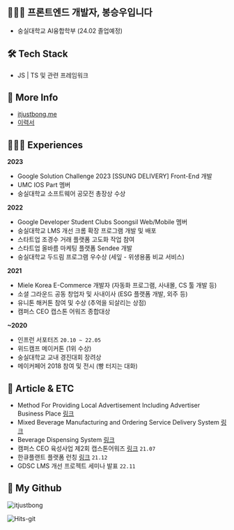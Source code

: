 ## 🧑🏻‍💻  프론트엔드 개발자, 봉승우입니다
- 숭실대학교 AI융합학부 (24.02 졸업예정)

## 🛠  Tech Stack
- JS | TS 및 관련 프레임워크

## 🎁 More Info
- [itjustbong.me](https://itjustbong.me) <br />
- [이력서](https://itjustbong.me/resume)

## 🙋🏻‍♂️ Experiences

<b>2023</b>
- Google Solution Challenge 2023 [SSUNG DELIVERY] Front-End 개발
- UMC IOS Part 멤버
- 숭실대학교 소프트웨어 공모전 총장상 수상

<b>2022</b>
- Google Developer Student Clubs Soongsil Web/Mobile 멤버
- 숭실대학교 LMS 개선 크롬 확장 프로그램 개발 및 배포
- 스타트업 조경수 거래 플랫폼 고도화 작업 참여
- 스타트업 올바름 마케팅 플랫폼 Sendee 개발
- 숭실대학교 두드림 프로그램 우수상 (세잎 - 위생용품 비교 서비스)

<b>2021</b>
- Miele Korea E-Commerce 개발자 (자동화 프로그램, 사내몰, CS 툴 개발 등)
- 소셜 그라운드 공동 창업자 및 사내이사 (ESG 플랫폼 개발, 외주 등)
- 유니톤 해커톤 참여 및 수상 (추억을 되살리는 상점)
- 캠퍼스 CEO 캡스톤 어워즈 종합대상

<b>~2020</b>
- 인프런 서포터즈 `20.10 ~ 22.05`
- 위드캠프 메이커톤 (1위 수상)
- 숭실대학교 교내 경진대회 장려상  
- 메이커페어 2018 참여 및 전시 (빵 터지는 대화)

## 📝 Article & ETC
- Method For Providing Local Advertisement Including Advertiser Business Place [링크](http://kpat.kipris.or.kr/kpat/biblioa.do?method=biblioFrame&start=biblio&searchFg=N&KeyWord=1020210120973&applno=1020210120973&Gubun=1&sCurrPage=1&searchFg=N&expression=1020210120973&openPageId=View01&isMyConcern=N&isMyFolder=N&config=/main/sharePage_KR.jsp,%20className=jeus_jspwork._main._700_sharePage_5fKR_5fjsp,%20jspUri=%27/main/sharePage_KR.jsp)
- Mixed Beverage Manufacturing and Ordering Service Delivery System [링크](http://kpat.kipris.or.kr/kpat/biblioa.do?method=biblioFrame&start=biblio&searchFg=N&KeyWord=1020200034229&applno=1020200034229&Gubun=1&sCurrPage=1&searchFg=N&expression=1020200034229&openPageId=View01&isMyConcern=N&isMyFolder=N&config=/main/sharePage_KR.jsp,%20className=jeus_jspwork._main._700_sharePage_5fKR_5fjsp,%20jspUri=%27/main/sharePage_KR.jsp)
- Beverage Dispensing System [링크](http://kpat.kipris.or.kr/kpat/biblioa.do?method=biblioFrame&start=biblio&searchFg=N&KeyWord=1020190116920&applno=1020190116920&Gubun=1&sCurrPage=1&searchFg=N&expression=1020190116920&openPageId=View01&isMyConcern=N&isMyFolder=N&config=/main/sharePage_KR.jsp,%20className=jeus_jspwork._main._700_sharePage_5fKR_5fjsp,%20jspUri=%27/main/sharePage_KR.jsp)
- 캠퍼스 CEO 육성사업 제2회 캡스톤어워즈 [링크](https://scatch.ssu.ac.kr/%EB%89%B4%EC%8A%A4%EC%84%BC%ED%84%B0/%EC%A3%BC%EC%9A%94%EB%89%B4%EC%8A%A4/page/2/?slug=2021%EB%85%84-%EC%BA%A0%ED%8D%BC%EC%8A%A4-ceo-%EC%9C%A1%EC%84%B1%EC%82%AC%EC%97%85-%EC%A0%9C2%ED%9A%8C-%EC%BA%A1%EC%8A%A4%ED%86%A4%EC%96%B4%EC%9B%8C%EC%A6%88-%EC%8B%9C%EC%83%81%EC%8B%9D-%EC%97%B4&f&keyword) `21.07`
- 한큐플랜트 플랫폼 런칭 [링크](http://m.segyebiz.com/newsView/20211221508589) `21.12`
- GDSC LMS 개선 프로젝트 세미나 발표 `22.11`



## 🌱 My Github 
![itjustbong](https://github-readme-stats-gold-chi.vercel.app/api?username=itjustbong)

![Hits-git](https://counter.itjustbong.workers.dev/visit?url=github/itjustbong&type=svg&text=itjustbong%20%EA%B9%83%ED%97%88%EB%B8%8C%20%EB%B0%A9%EB%AC%B8%EC%9E%90%20%EC%88%98&bgcolor=rgb(10,100,12)&total=true)


